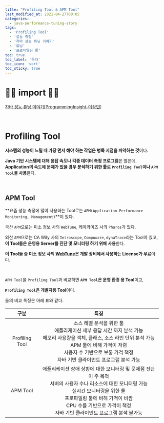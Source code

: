```yaml
---
title: "Profiling Tool & APM Tool"
last_modified_at: 2021-04-27T00:05
categories: 
  - java-performance-tuning-story
tags: 
  - 'Profiling Tool' 
  - '성능 측정' 
  - '자바 성능 튜닝 이야기' 
  - '튜닝' 
  - '프로파일링 툴'
toc: true
toc_label: '목차'
toc_icon: 'sort'
toc_sticky: true
---
```

# 🙆‍♂️ import 🙇‍♂️

[자바 성능 튜닝 이야기[ProgrammingInsight-이상민]](http://www.yes24.com/Product/Goods/11261731)

<br>


# Profiling Tool

**시스템의 성능이 느릴 때 가장 먼저 해야 하는 작업은 병목 지점을 파악하는 것**이다.

**Java 기반 시스템에 대해 응답 속도나 각종 데이터 측정 프로그램**은 많은데, **Application의 속도에 문제가 있을 경우 분석하기 위한 툴로 `Profiling Tool`이나 `APM Tool`을 사용**한다.


<br>

## APM Tool

**요즘 성능 측정에 많이 사용하는 Tool로는 `APM(Application Performance Monitoring, Management)`**이 있다.

국산 `APM`으로는 미소 정보 사의 `WebTune`, 케이와이즈 사의 `Pharos`가 있다.

외산 `APM`으로는 CA Wily 사의 `Introscope`, `Compuware`, `dynaTrace`라는 Tool이 있고, **이 Tool들은 운영용 Server를 진단 및 모니터링 하기 위해 사용**한다.

**이 Tool들 중 미소 정보 사의 [WebTune](http://www.misoinfo.co.kr/#/misoinfo/solutionPerformanceWebtune.do)은 개발 장비에서 사용하는 License가 무료**이다.

<br>

`APM Tool`을 `Profiling Tool`과 비교하면 **`APM Tool`은 운영 환경 용 Tool**이고,

**`Profiling Tool`은 개발자용 Tool**이다.

둘의 비교 특징은 아래 표와 같다.

|구분|특징|
|:--:|:--:|
|Profiling Tool|소스 레벨 분석을 위한 툴<br>애플리케이션 세부 응답 시간 까지 분석 가능<br>메모리 사용량을 객체, 클래스, 소스 라인 단위 분석 가능<br>APM 툴에 비해 가격이 저렴<br>사용자 수 기반으로 보통 가격 책정<br>자바 기반 클라이언트 프로그램 분석 가능|
|APM Tool|애플리케이션 장애 상황에 대한 모니터링 및 문제점 진단이 주 목적<br>서버의 사용자 수나 리소스에 대한 모니터링 가능<br>실시간 모니터링을 위한 툴<br>프로파일링 툴에 비해 가격이 비쌈<br>CPU 수를 기반으로 가격이 책정<br>자바 기반 클라이언트 프로그램 분석 불가능|
